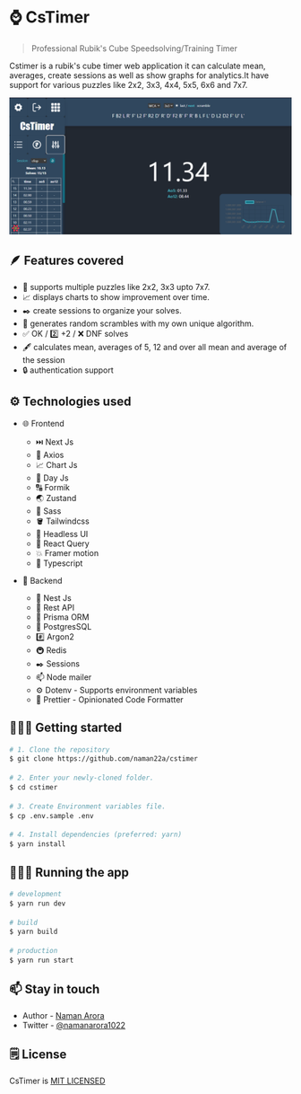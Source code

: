 # ⌚ CsTimer

> Professional Rubik's Cube Speedsolving/Training Timer

Cstimer is a rubik's cube timer web application it can calculate mean, averages, create sessions as well as show graphs for analytics.It have support for various puzzles like 2x2, 3x3, 4x4, 5x5, 6x6 and 7x7.

![cstimer](./cstimer.png)

## 🪶 Features covered

-   📱 supports multiple puzzles like 2x2, 3x3 upto 7x7.
-   📈 displays charts to show improvement over time.
-   ✒️ create sessions to organize your solves.
-   🧠 generates random scrambles with my own unique algorithm.
-   ✅ OK / 2️⃣ +2 / ❌ DNF solves
-   🖋️ calculates mean, averages of 5, 12 and over all mean and average of the session
-   🔒 authentication support

## ⚙️ Technologies used

-   🌐 Frontend

    -   ⏭️ Next Js
    -   📨 Axios
    -   📈 Chart Js
    -   📅 Day Js
    -   🔠 Formik
    -   🌏 Zustand
    -   🎨 Sass
    -   🪣 Tailwindcss
    -   🧠 Headless UI
    -   🧯 React Query
    -   💥 Framer motion
    -   🧊 Typescript

-   🛜 Backend
    -   📌 Nest Js
    -   📨 Rest API
    -   📗 Prisma ORM
    -   🐘 PostgresSQL
    -   #️⃣ Argon2
    -   🚇 Redis
    -   ✒️ Sessions
    -   📫 Node mailer
    -   ⚙️ Dotenv - Supports environment variables
    -   🦋 Prettier - Opinionated Code Formatter

## 🚶🏻‍♂️ Getting started

```bash
# 1. Clone the repository
$ git clone https://github.com/naman22a/cstimer

# 2. Enter your newly-cloned folder.
$ cd cstimer

# 3. Create Environment variables file.
$ cp .env.sample .env

# 4. Install dependencies (preferred: yarn)
$ yarn install
```

## 🏃🏻‍♂️ Running the app

```bash
# development
$ yarn run dev

# build
$ yarn build

# production
$ yarn run start
```

## 📫 Stay in touch

-   Author - [Naman Arora](https://namanarora.vercel.app)
-   Twitter - [@namanarora1022](https://twitter.com/namanarora1022)

## 🗒️ License

CsTimer is [MIT LICENSED](./LICENSE)
